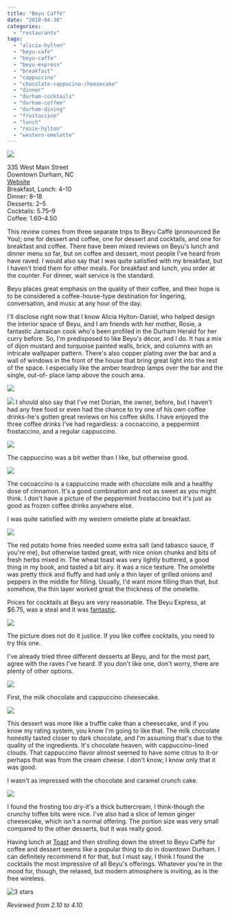 ```yaml
---
title: "Beyu Caffé"
date: "2010-04-30"
categories:
  - "restaurants"
tags:
  - "alicia-hylton"
  - "beyu-cafe"
  - "beyu-caffe"
  - "beyu-express"
  - "breakfast"
  - "cappuccino"
  - "chocolate-cappucino-cheesecake"
  - "dinner"
  - "durham-cocktails"
  - "durham-coffee"
  - "durham-dining"
  - "frostaccino"
  - "lunch"
  - "rosie-hylton"
  - "western-omelette"
---
```


![](http://www.thegourmez.com/gourmez/photos/beyucaffe05.JPG)

335 West Main Street\
Downtown Durham, NC\
[Website](http://www.beyucaffe.com/)\
Breakfast, Lunch: $4–$10\
Dinner: $8–$18\
Desserts: $2–$5\
Cocktails: $5.75–$9\
Coffee: $1.60–$4.50

This review comes from three separate trips to Beyu Caffé (pronounced Be You); one for dessert and coffee, one for dessert and cocktails, and one for breakfast and coffee. There have been mixed reviews on Beyu's lunch and dinner menu so far, but on coffee and dessert, most people I've heard from have raved. I would also say that I was quite satisfied with my breakfast, but I haven't tried them for other meals. For breakfast and lunch, you order at the counter. For dinner, wait service is the standard.

Beyu places great emphasis on the quality of their coffee, and their hope is to be considered a coffee-house-type destination for lingering, conversation, and music at any hour of the day.

I'll disclose right now that I know Alicia Hylton-Daniel, who helped design the interior space of Beyu, and I am friends with her mother, Rosie, a fantastic Jamaican cook who's been profiled in the Durham Herald for her curry before. So, I'm predisposed to like Beyu's décor, and I do. It has a mix of dijon mustard and turquoise painted walls, brick, and columns with an intricate wallpaper pattern. There's also copper plating over the bar and a wall of windows in the front of the house that bring great light into the rest of the space. I especially like the amber teardrop lamps over the bar and the single, out-of- place lamp above the couch area.

![](http://www.thegourmez.com/gourmez/photos/beyucaffe06.JPG)

![](http://www.thegourmez.com/gourmez/photos/beyucaffe10.JPG)  I should also say that I've met Dorian, the owner, before, but I haven't had any free food or even had the chance to try one of his own coffee drinks-he's gotten great reviews on his coffee skills. I have enjoyed the three coffee drinks I've had regardless: a cocoaccino, a peppermint frostaccino, and a regular cappuccino.

![](http://www.thegourmez.com/gourmez/photos/beyucaffe08.JPG)

The cappuccino was a bit wetter than I like, but otherwise good.

![](http://www.thegourmez.com/gourmez/photos/beyucaffe03.jpg)

The cocoaccino is a cappuccino made with chocolate milk and a healthy dose of cinnamon. It's a good combination and not as sweet as you might think. I don't have a picture of the peppermint frostaccino but it's just as good as frozen coffee drinks anywhere else.

I was quite satisfied with my western omelette plate at breakfast.

![](http://www.thegourmez.com/gourmez/photos/beyucaffe07.JPG)

The red potato home fries needed some extra salt (and tabasco sauce, if you're me), but otherwise tasted great, with nice onion chunks and bits of fresh herbs mixed in. The wheat toast was very lightly buttered, a good thing in my book, and tasted a bit airy. It was a nice texture. The omelette was pretty thick and fluffy and had only a thin layer of grilled onions and peppers in the middle for filling. Usually, I'd want more filling than that, but somehow, the thin layer worked great the thickness of the omelette.

Prices for cocktails at Beyu are very reasonable. The Beyu Express, at $6.75, was a steal and it was [fantastic](http://www.thegourmez.com/?p=895).

![](http://www.thegourmez.com/gourmez/photos/beyu1.jpg)

The picture does not do it justice. If you like coffee cocktails, you need to try this one.

I've already tried three different desserts at Beyu, and for the most part, agree with the raves I've heard. If you don't like one, don't worry, there are plenty of other options.

![](http://www.thegourmez.com/gourmez/photos/beyucaffe09.JPG)

First, the milk chocolate and cappuccino cheesecake.

![](http://www.thegourmez.com/gourmez/photos/beyu2.jpg)

This dessert was more like a truffle cake than a cheesecake, and if you know my rating system, you know I'm going to like that. The milk chocolate honestly tasted closer to dark chocolate, and I'm assuming that's due to the quality of the ingredients. It's chocolate heaven, with cappuccino-lined clouds. That cappuccino flavor almost seemed to have some citrus to it-or perhaps that was from the cream cheese. I don't know; I know only that it was good.

I wasn't as impressed with the chocolate and caramel crunch cake.

![](http://www.thegourmez.com/gourmez/photos/beyucaffe04.jpg)

I found the frosting too dry-it's a thick buttercream, I think-though the crunchy toffee bits were nice. I've also had a slice of lemon ginger cheesecake, which isn't a normal offering. The portion size was very small compared to the other desserts, but it was really good.

Having lunch at [Toast](https://thegourmez.com/blog/2007/04/26/toast-five-points-durham/) and then strolling down the street to Beyu Caffé for coffee and dessert seems like a popular thing to do in downtown Durham. I can definitely recommend it for that, but I must say, I think I found the cocktails the most impressive of all Beyu's offerings. Whatever you're in the mood for, though, the relaxed, but modern atmosphere is inviting, as is the free wireless.




<div class="caption">

![3 stars](http://s3.amazonaws.com/thegourmez-wpmedia/2009/02/rating_avocado1.gif "rating_avocado1")</div>


_Reviewed from 2.10 to 4.10._
